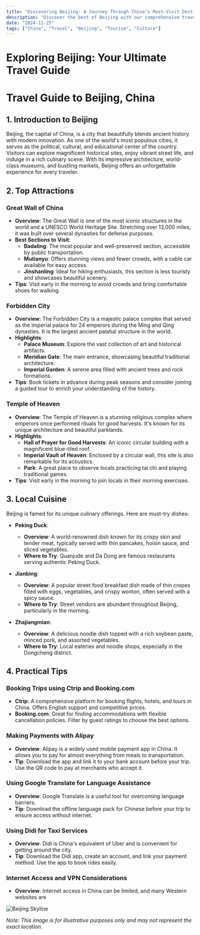 ```yaml
---
title: "Discovering Beijing: A Journey Through China's Must-Visit Destination"
description: "Discover the best of Beijing with our comprehensive travel guide. Explore top attractions, savor local cuisine, and get insider tips for an unforgettable Chinese adventure."
date: "2024-11-25"
tags: ["China", "Travel", "Beijing", "Tourism", "Culture"]
---
```


# Exploring Beijing: Your Ultimate Travel Guide

# Travel Guide to Beijing, China

## 1. Introduction to Beijing
Beijing, the capital of China, is a city that beautifully blends ancient history with modern innovation. As one of the world's most populous cities, it serves as the political, cultural, and educational center of the country. Visitors can explore magnificent historical sites, enjoy vibrant street life, and indulge in a rich culinary scene. With its impressive architecture, world-class museums, and bustling markets, Beijing offers an unforgettable experience for every traveler.

## 2. Top Attractions

### Great Wall of China
- **Overview**: The Great Wall is one of the most iconic structures in the world and a UNESCO World Heritage Site. Stretching over 13,000 miles, it was built over several dynasties for defense purposes.
- **Best Sections to Visit**:
  - **Badaling**: The most popular and well-preserved section, accessible by public transportation.
  - **Mutianyu**: Offers stunning views and fewer crowds, with a cable car available for easy access.
  - **Jinshanling**: Ideal for hiking enthusiasts, this section is less touristy and showcases beautiful scenery.
- **Tips**: Visit early in the morning to avoid crowds and bring comfortable shoes for walking.

### Forbidden City
- **Overview**: The Forbidden City is a majestic palace complex that served as the imperial palace for 24 emperors during the Ming and Qing dynasties. It is the largest ancient palatial structure in the world.
- **Highlights**:
  - **Palace Museum**: Explore the vast collection of art and historical artifacts.
  - **Meridian Gate**: The main entrance, showcasing beautiful traditional architecture.
  - **Imperial Garden**: A serene area filled with ancient trees and rock formations.
- **Tips**: Book tickets in advance during peak seasons and consider joining a guided tour to enrich your understanding of the history.

### Temple of Heaven
- **Overview**: The Temple of Heaven is a stunning religious complex where emperors once performed rituals for good harvests. It's known for its unique architecture and beautiful parklands.
- **Highlights**:
  - **Hall of Prayer for Good Harvests**: An iconic circular building with a magnificent blue-tiled roof.
  - **Imperial Vault of Heaven**: Enclosed by a circular wall, this site is also remarkable for its acoustics.
  - **Park**: A great place to observe locals practicing tai chi and playing traditional games.
- **Tips**: Visit early in the morning to join locals in their morning exercises.

## 3. Local Cuisine
Beijing is famed for its unique culinary offerings. Here are must-try dishes:

- **Peking Duck**: 
  - **Overview**: A world-renowned dish known for its crispy skin and tender meat, typically served with thin pancakes, hoisin sauce, and sliced vegetables.
  - **Where to Try**: Quanjude and Da Dong are famous restaurants serving authentic Peking Duck.

- **Jianbing**: 
  - **Overview**: A popular street food breakfast dish made of thin crepes filled with eggs, vegetables, and crispy wonton, often served with a spicy sauce.
  - **Where to Try**: Street vendors are abundant throughout Beijing, particularly in the morning.

- **Zhajiangmian**: 
  - **Overview**: A delicious noodle dish topped with a rich soybean paste, minced pork, and assorted vegetables.
  - **Where to Try**: Local eateries and noodle shops, especially in the Dongcheng district.

## 4. Practical Tips

### Booking Trips using Ctrip and Booking.com
- **Ctrip**: A comprehensive platform for booking flights, hotels, and tours in China. Offers English support and competitive prices.
- **Booking.com**: Great for finding accommodations with flexible cancellation policies. Filter by guest ratings to choose the best options.

### Making Payments with Alipay
- **Overview**: Alipay is a widely used mobile payment app in China. It allows you to pay for almost everything from meals to transportation.
- **Tip**: Download the app and link it to your bank account before your trip. Use the QR code to pay at merchants who accept it.

### Using Google Translate for Language Assistance
- **Overview**: Google Translate is a useful tool for overcoming language barriers.
- **Tip**: Download the offline language pack for Chinese before your trip to ensure access without internet.

### Using Didi for Taxi Services
- **Overview**: Didi is China's equivalent of Uber and is convenient for getting around the city.
- **Tip**: Download the Didi app, create an account, and link your payment method. Use the app to book rides easily.

### Internet Access and VPN Considerations
- **Overview**: Internet access in China can be limited, and many Western websites are

<img src="https://source.unsplash.com/1600x900/?Beijing,cityscape" alt="Beijing Skyline" loading="lazy">

*Note: This image is for illustrative purposes only and may not represent the exact location.*


